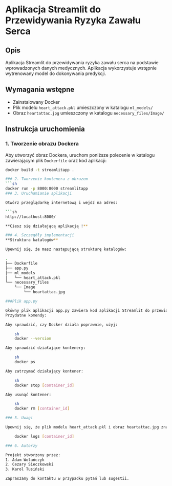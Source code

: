 # Aplikacja Streamlit do Przewidywania Ryzyka Zawału Serca

## Opis

Aplikacja Streamlit do przewidywania ryzyka zawału serca na podstawie wprowadzonych danych medycznych. Aplikacja wykorzystuje wstępnie wytrenowany model do dokonywania predykcji.

## Wymagania wstępne

- Zainstalowany Docker
- Plik modelu `heart_attack.pkl` umieszczony w katalogu `ml_models/`
- Obraz `heartattac.jpg` umieszczony w katalogu `necessary_files/Image/`

## Instrukcja uruchomienia

### 1. Tworzenie obrazu Dockera

Aby utworzyć obraz Dockera, uruchom poniższe polecenie w katalogu zawierającym plik `Dockerfile` oraz kod aplikacji:

```sh
docker build -t streamlitapp .

### 2. Tworzenie kontenera z obrazem
```sh
docker run -p 8000:8000 streamlitapp
### 3. Uruchamianie aplikacji

Otwórz przeglądarkę internetową i wejdź na adres:

```sh
http://localhost:8000/

**Ciesz się działającą aplikacją !**

### 4. Szczegóły implementacji
**Struktura katalogów**

Upewnij się, że masz następującą strukturę katalogów:

.
├── Dockerfile
├── app.py
├── ml_models
│   └── heart_attack.pkl
└── necessary_files
    └── Image
        └── heartattac.jpg

###Plik app.py

Główny plik aplikacji app.py zawiera kod aplikacji Streamlit do przewidywania ryzyka zawału serca. Upewnij się, że jest on kompletny i poprawny.
Przydatne komendy:

Aby sprawdzić, czy Docker działa poprawnie, użyj:

    sh
	docker --version

Aby sprawdzić działające kontenery:

	sh
	docker ps

Aby zatrzymać działający kontener:

	sh
	docker stop [container_id]

Aby usunąć kontener:

	sh
	docker rm [container_id]

### 5. Uwagi

Upewnij się, że plik modelu heart_attack.pkl i obraz heartattac.jpg znajdują się w odpowiednich katalogach przed uruchomieniem aplikacji. Jeśli napotkasz problemy z uruchomieniem, sprawdź logi kontenera za pomocą:

	docker logs [container_id]

### 6. Autorzy

Projekt stworzony przez:
1. Adam Wolańczyk
2. Cezary Sieczkowski
3. Karol Tusiński

Zapraszamy do kontaktu w przypadku pytań lub sugestii.